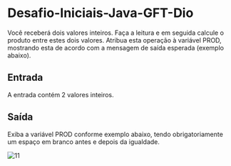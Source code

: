 # Desafio-Iniciais-Java-GFT-Dio



Você receberá dois valores inteiros. Faça a leitura e em seguida calcule o produto entre estes dois valores. Atribua esta operação à variável PROD, mostrando esta de acordo com a mensagem de saída esperada (exemplo abaixo).   

## Entrada
A entrada contém 2 valores inteiros.

## Saída
Exiba a variável PROD conforme exemplo abaixo, tendo obrigatoriamente um espaço em branco antes e depois da igualdade.

![11](https://user-images.githubusercontent.com/89813760/168333705-c2965d6f-f204-4c62-9ea6-1efb8f25fa71.jpg)
